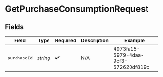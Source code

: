 # GetPurchaseConsumptionRequest


## Fields

| Field                                | Type                                 | Required                             | Description                          | Example                              |
| ------------------------------------ | ------------------------------------ | ------------------------------------ | ------------------------------------ | ------------------------------------ |
| `purchaseId`                         | *string*                             | :heavy_check_mark:                   | N/A                                  | 4973fa15-6979-4daa-9cf3-672620df819c |